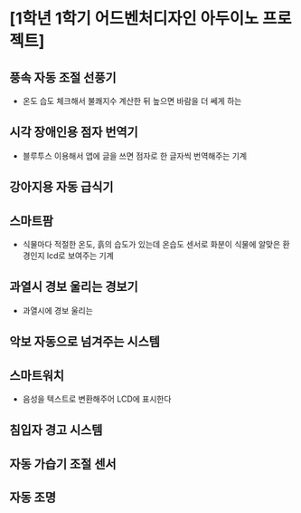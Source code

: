 # [1학년 1학기 어드벤처디자인 아두이노 프로젝트]

## 풍속 자동 조절 선풍기
 - 온도 습도 체크해서 불쾌지수 계산한 뒤 높으면 바람을 더 쎄게 하는

## 시각 장애인용 점자 번역기
 * 블루투스 이용해서 앱에 글을 쓰면 점자로 한 글자씩 번역해주는 기계
## 강아지용 자동 급식기

## 스마트팜
 * 식물마다 적절한 온도, 흙의 습도가 있는데 온습도 센서로 화분이 식물에 알맞은 환경인지 lcd로 보여주는 기계
## 과열시 경보 울리는 경보기
 - 과열시에 경보 울리는

## 악보 자동으로 넘겨주는 시스템

## 스마트워치
 - 음성을 텍스트로 변환해주어 LCD에 표시한다

## 침입자 경고 시스템

## 자동 가습기 조절 센서

## 자동 조명 
